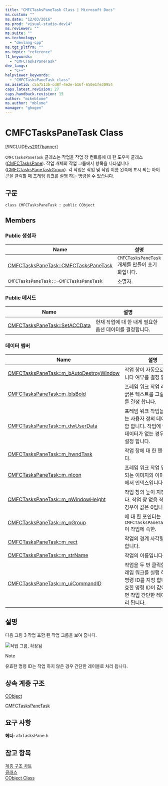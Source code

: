 ```yaml
---
title: "CMFCTasksPaneTask Class | Microsoft Docs"
ms.custom: ""
ms.date: "12/03/2016"
ms.prod: "visual-studio-dev14"
ms.reviewer: ""
ms.suite: ""
ms.technology: 
  - "devlang-cpp"
ms.tgt_pltfrm: ""
ms.topic: "reference"
f1_keywords: 
  - "CMFCTasksPaneTask"
dev_langs: 
  - "C++"
helpviewer_keywords: 
  - "CMFCTasksPaneTask class"
ms.assetid: c5a7513b-cd8f-4e2e-b16f-650e1fe30954
caps.latest.revision: 27
caps.handback.revision: 15
author: "mikeblome"
ms.author: "mblome"
manager: "ghogen"
---
```

# CMFCTasksPaneTask Class
[!INCLUDE[vs2017banner](../../assembler/inline/includes/vs2017banner.md)]

`CMFCTasksPaneTask` 클래스는 작업을 작업 창 컨트롤에 대 한 도우미 클래스 \([CMFCTasksPane](../../mfc/reference/cmfctaskspane-class.md)\).  작업 개체의 작업 그룹에서 항목을 나타냅니다 \([CMFCTasksPaneTaskGroup](../../mfc/reference/cmfctaskspanetaskgroup-class.md)\).  각 작업은 작업 및 작업 이름 왼쪽에 표시 되는 아이콘을 클릭할 때 프레임 워크를 실행 하는 명령을 수 있습니다.  
  
## 구문  
  
```  
class CMFCTasksPaneTask : public CObject  
```  
  
## Members  
  
### Public 생성자  
  
|Name|설명|  
|----------|--------|  
|[CMFCTasksPaneTask::CMFCTasksPaneTask](../Topic/CMFCTasksPaneTask::CMFCTasksPaneTask.md)|`CMFCTasksPaneTask` 개체를 만들어 초기화합니다.|  
|`CMFCTasksPaneTask::~CMFCTasksPaneTask`|소멸자.|  
  
### Public 메서드  
  
|Name|설명|  
|----------|--------|  
|[CMFCTasksPaneTask::SetACCData](../Topic/CMFCTasksPaneTask::SetACCData.md)|현재 작업에 대 한 내게 필요한 옵션 데이터를 결정합니다.|  
  
### 데이터 멤버  
  
|Name|설명|  
|----------|--------|  
|[CMFCTasksPaneTask::m\_bAutoDestroyWindow](../Topic/CMFCTasksPaneTask::m_bAutoDestroyWindow.md)|작업 창이 자동으로 소멸 됩니다 여부를 결정 합니다.|  
|[CMFCTasksPaneTask::m\_bIsBold](../Topic/CMFCTasksPaneTask::m_bIsBold.md)|프레임 워크 작업 레이블을 굵은 텍스트를 그릴지 여부를 결정 합니다.|  
|[CMFCTasksPaneTask::m\_dwUserData](../Topic/CMFCTasksPaneTask::m_dwUserData.md)|프레임 워크 작업을 연결 하는 사용자 정의 데이터를 포함 합니다.  작업에 연결 된 데이터가 없는 경우 0으로 설정 합니다.|  
|[CMFCTasksPaneTask::m\_hwndTask](../Topic/CMFCTasksPaneTask::m_hwndTask.md)|작업 창에 대 한 핸들입니다.|  
|[CMFCTasksPaneTask::m\_nIcon](../Topic/CMFCTasksPaneTask::m_nIcon.md)|프레임 워크 작업 옆에 표시 되는 이미지의 이미지 목록에서 인덱스입니다.|  
|[CMFCTasksPaneTask::m\_nWindowHeight](../Topic/CMFCTasksPaneTask::m_nWindowHeight.md)|작업 창의 높이 지정 합니다.  작업 창 없음 작업 있는 경우이 값은 0입니다.|  
|[CMFCTasksPaneTask::m\_pGroup](../Topic/CMFCTasksPaneTask::m_pGroup.md)|에 대 한 포인터는 `CMFCTasksPaneTaskGroup` 이 작업에 속한.|  
|[CMFCTasksPaneTask::m\_rect](../Topic/CMFCTasksPaneTask::m_rect.md)|작업의 경계 사각형을 지정합니다.|  
|[CMFCTasksPaneTask::m\_strName](../Topic/CMFCTasksPaneTask::m_strName.md)|작업의 이름입니다.|  
|[CMFCTasksPaneTask::m\_uiCommandID](../Topic/CMFCTasksPaneTask::m_uiCommandID.md)|작업을 두 번 클릭할 때 프레임 워크를 실행 하는 명령 명령 ID를 지정 합니다.  유효한 명령 ID이 값이 없으면 작업 간단한 레이블로 처리 됩니다.|  
  
## 설명  
 다음 그림 3 작업 포함 된 작업 그룹을 보여 줍니다.  
  
 ![작업 그룹, 확장됨](../../mfc/reference/media/nexttaskgrpexpand.png "NextTaskGrpExpand")  
  
> [!NOTE]
>  유효한 명령 ID는 작업 하지 않은 경우 간단한 레이블로 처리 됩니다.  
  
## 상속 계층 구조  
 [CObject](../../mfc/reference/cobject-class.md)  
  
 [CMFCTasksPaneTask](../../mfc/reference/cmfctaskspanetask-class.md)  
  
## 요구 사항  
 **헤더:** afxTasksPane.h  
  
## 참고 항목  
 [계층 구조 차트](../../mfc/hierarchy-chart.md)   
 [클래스](../../mfc/reference/mfc-classes.md)   
 [CObject Class](../../mfc/reference/cobject-class.md)